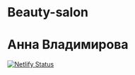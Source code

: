 # Beauty-salon
# Анна Владимирова
[![Netlify Status](https://api.netlify.com/api/v1/badges/5f9f96fa-ab93-4be7-b48e-e82564a32e17/deploy-status)](https://app.netlify.com/sites/world-beauty-saloon/deploys)
